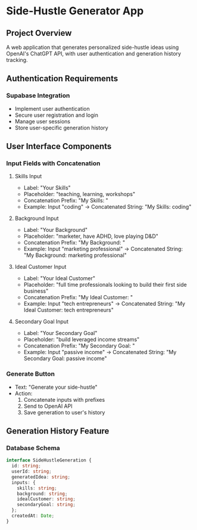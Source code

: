 # Side-Hustle Generator App

## Project Overview
A web application that generates personalized side-hustle ideas using OpenAI's ChatGPT API, with user authentication and generation history tracking.

## Authentication Requirements
### Supabase Integration
- Implement user authentication
- Secure user registration and login
- Manage user sessions
- Store user-specific generation history

## User Interface Components
### Input Fields with Concatenation
1. Skills Input
   - Label: "Your Skills"
   - Placeholder: "teaching, learning, workshops"
   - Concatenation Prefix: "My Skills: "
   - Example: Input "coding" → Concatenated String: "My Skills: coding"

2. Background Input
   - Label: "Your Background"
   - Placeholder: "marketer, have ADHD, love playing D&D"
   - Concatenation Prefix: "My Background: "
   - Example: Input "marketing professional" → Concatenated String: "My Background: marketing professional"

3. Ideal Customer Input
   - Label: "Your Ideal Customer"
   - Placeholder: "full time professionals looking to build their first side business"
   - Concatenation Prefix: "My Ideal Customer: "
   - Example: Input "tech entrepreneurs" → Concatenated String: "My Ideal Customer: tech entrepreneurs"

4. Secondary Goal Input
   - Label: "Your Secondary Goal"
   - Placeholder: "build leveraged income streams"
   - Concatenation Prefix: "My Secondary Goal: "
   - Example: Input "passive income" → Concatenated String: "My Secondary Goal: passive income"

### Generate Button
- Text: "Generate your side-hustle"
- Action: 
  1. Concatenate inputs with prefixes
  2. Send to OpenAI API
  3. Save generation to user's history

## Generation History Feature
### Database Schema
```typescript
interface SideHustleGeneration {
  id: string;
  userId: string;
  generatedIdea: string;
  inputs: {
    skills: string;
    background: string;
    idealCustomer: string;
    secondaryGoal: string;
  };
  createdAt: Date;
}